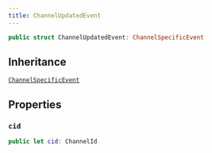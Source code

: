 ```yaml
---
title: ChannelUpdatedEvent
---
```


``` swift
public struct ChannelUpdatedEvent: ChannelSpecificEvent 
```

## Inheritance

[`ChannelSpecificEvent`](channel-specific-event)

## Properties

### `cid`

``` swift
public let cid: ChannelId
```

